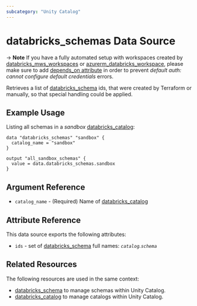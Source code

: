 ```yaml
---
subcategory: "Unity Catalog"
---
```

# databricks_schemas Data Source

-> **Note** If you have a fully automated setup with workspaces created by [databricks_mws_workspaces](../resources/mws_workspaces.md) or [azurerm_databricks_workspace](https://registry.terraform.io/providers/hashicorp/azurerm/latest/docs/resources/databricks_workspace), please make sure to add [depends_on attribute](https://registry.terraform.io/providers/databricks/databricks/latest/docs/guides/troubleshooting#data-resources-and-authentication-is-not-configured-errors) in order to prevent _default auth: cannot configure default credentials_ errors.

Retrieves a list of [databricks_schema](../resources/schema.md) ids, that were created by Terraform or manually, so that special handling could be applied.

## Example Usage

Listing all schemas in a _sandbox_ [databricks_catalog](../resources/catalog.md):

```hcl
data "databricks_schemas" "sandbox" {
  catalog_name = "sandbox"
}

output "all_sandbox_schemas" {
  value = data.databricks_schemas.sandbox
}
```

## Argument Reference

* `catalog_name` - (Required) Name of [databricks_catalog](../resources/catalog.md)

## Attribute Reference

This data source exports the following attributes:

* `ids` - set of [databricks_schema](../resources/schema.md) full names: *`catalog`.`schema`*

## Related Resources

The following resources are used in the same context:

* [databricks_schema](../resources/schema.md) to manage schemas within Unity Catalog.
* [databricks_catalog](../resources/catalog.md) to manage catalogs within Unity Catalog.
